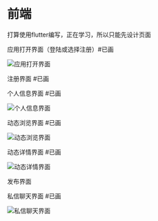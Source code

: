 # 前端

打算使用flutter编写，正在学习，所以只能先设计页面

应用打开界面（登陆或选择注册）#已画

![应用打开界面](public/应用打开界面-1682182640244.png)

注册界面 #已画

个人信息界面 #已画

![个人信息界面](public/个人信息界面.png)



动态浏览界面 #已画

![动态浏览界面](public/动态浏览界面.png)



动态详情界面 #已画

![动态详情界面](public/动态详情界面.png)

发布界面

私信聊天界面 #已画

![私信聊天界面](public/私信聊天界面.png)